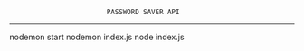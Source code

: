                             PASSWORD SAVER API
-----------------------------------------------------------------------
nodemon start
nodemon index.js
node index.js